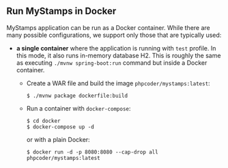## Run MyStamps in Docker

MyStamps application can be run as a Docker container. While there are many
possible configurations, we support only those that are typically used:

* **a single container** where the application is running with `test` profile.
  In this mode, it also runs in-memory database H2. This is roughly the same as
  executing `./mvnw spring-boot:run` command but inside a Docker container.

  * Create a WAR file and build the image `phpcoder/mystamps:latest`:
    ```console
    $ ./mvnw package dockerfile:build
    ```
  * Run a container with `docker-compose`:
    ```console
    $ cd docker
    $ docker-compose up -d
    ```
    or with a plain Docker:
    ```console
    $ docker run -d -p 8080:8080 --cap-drop all phpcoder/mystamps:latest
    ```

